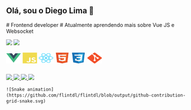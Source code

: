 ## Olá, sou o Diego Lima 👋

\# Frontend developer
\# Atualmente aprendendo mais sobre Vue JS e Websocket

<div >
   <img height="170em" width="auto"
    src="https://github-readme-stats.vercel.app/api?username=flintdl&show_icons=true&theme=dark&include_all_commits=true&count_private=true" />
<img height="170em" width="auto"
    src="https://github-readme-stats.vercel.app/api/top-langs/?username=flintdl&theme=dark&&layout=compact" />
</div>
<div style="display: inline_block"><br>
    <img align="center" alt="Diego-vuejs" height="30" width="40"
        src="https://raw.githubusercontent.com/devicons/devicon/master/icons/vuejs/vuejs-original.svg">
    <img align="center" alt="Diego-Js" height="30" width="40"
        src="https://raw.githubusercontent.com/devicons/devicon/master/icons/javascript/javascript-plain.svg">
    <img align="center" alt="Diego-React" height="30" width="40"
        src="https://raw.githubusercontent.com/devicons/devicon/master/icons/react/react-original.svg">
    <img align="center" alt="Diego-HTML" height="30" width="40"
        src="https://raw.githubusercontent.com/devicons/devicon/master/icons/html5/html5-original.svg">
    <img align="center" alt="Diego-CSS" height="30" width="40"
        src="https://raw.githubusercontent.com/devicons/devicon/master/icons/css3/css3-original.svg">
    <img align="center" height="30" width="40" alt="git"
        src="https://raw.githubusercontent.com/devicons/devicon/master/icons/git/git-plain.svg">
</div>

##

<div>
    <a href="https://instagram.com/diegojb15" target="_blank"><img
            src="https://img.shields.io/badge/-Instagram-%23E4405F?style=for-the-badge&logo=instagram&logoColor=white"
            target="_blank">
    </a>
    <a href="https://www.linkedin.com/in/diego-lima-duarte-748b2415b" target="_blank"><img
            src="https://img.shields.io/badge/-LinkedIn-%230077B5?style=for-the-badge&logo=linkedin&logoColor=white"
            target="_blank">
    </a>
    <a href="https://www.twitch.tv/flintovsk" target="_blank"><img
            src="https://img.shields.io/badge/Twitch-9146FF?style=for-the-badge&logo=twitch&logoColor=white"
            target="_blank">
    </a>
    <a href="mailto:duartediego.contato@outlook.com" target="_blank">
        <img src="https://img.shields.io/badge/Gmail-D14836?style=for-the-badge&logo=gmail&logoColor=white">
    </a>

    ![Snake animation](https://github.com/flintdl/flintdl/blob/output/github-contribution-grid-snake.svg)

</div>
